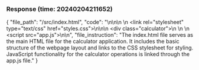 ### Response (time: 20240204211652)

{
  "file_path": "/src/index.html",
  "code": "<!DOCTYPE html>\n<html>\n<head>\n  <title>Calculator App</title>\n  <link rel=\"stylesheet\" type=\"text/css\" href=\"styles.css\">\n</head>\n<body>\n  <div class=\"calculator\">\n    <!-- Calculator Interface Design Goes Here -->\n  </div>\n  <script src=\"app.js\"></script>\n</body>\n</html>",
  "file_instruction": "The index.html file serves as the main HTML file for the calculator application. It includes the basic structure of the webpage layout and links to the CSS stylesheet for styling. JavaScript functionality for the calculator operations is linked through the app.js file."
}